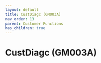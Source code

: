 ```yaml
---
layout: default
title: CustDiagc (GM003A)
nav_order: 13
parent: Customer Functions
has_children: true
---
```

# CustDiagc (GM003A)
